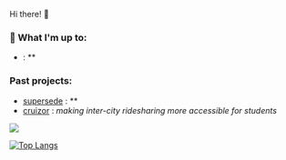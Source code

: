 Hi there! 👋

### 🔭 What I'm up to:

- []() : **

### Past projects:

- [supersede]() : **
- [cruizor]() : *making inter-city ridesharing more accessible for students*

![](https://github-readme-stats.vercel.app/api?username=danielhzhang&count_private=true&show_icons=true&theme=tokyonight)

[![Top Langs](https://github-readme-stats.vercel.app/api/top-langs/?username=danielhzhang&layout=compact&theme=tokyonight)](https://github.com/anuraghazra/github-readme-stats)

<!--
**DanielHZhang/danielhzhang** is a ✨ _special_ ✨ repository because its `README.md` (this file) appears on your GitHub profile.

Here are some ideas to get you started:

- 🔭 I’m currently working on ...
- 🌱 I’m currently learning ...
- 👯 I’m looking to collaborate on ...
- 🤔 I’m looking for help with ...
- 💬 Ask me about ...
- 📫 How to reach me: ...
- 😄 Pronouns: ...
- ⚡ Fun fact: ...
-->
